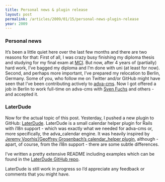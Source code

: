 ```yaml
---
title: Personal news & plugin release
layout: post
permalink: /articles/2009/01/15/personal-news-plugin-release
year: 2009
---
```


### Personal news

It’s been a little quiet here over the last few months and there are two
reasons for that: First of all, I was crazy busy finishing my diploma
thesis and studying for my final exam at [MCI](http://www.mci.edu). But
now, after 4 years of (partially) hard work, I’ve bagged my diploma and
I’m done with uni (at least for now). Second, and perhaps more
important, I’ve prepared my relocation to Berlin, Germany. Some of you,
who follow me on Twitter and/or GitHub might have seen that I’ve been
contributing actively to
[adva-cms](http://github.com/svenfuchs/adva_cms). Now I got offered a
job in Berlin to work full-time on adva-cms with [Sven
Fuchs](http://www.artweb-design.de) and others - and accepted it.

### LaterDude

Now for the actual topic of this post. Yesterday, I pushed a new plugin
to GitHub: [LaterDude](http://github.com/clemens/later_dude). LaterDude
is a small calendar helper plugin for Rails with i18n support - which
was exactly what we needed for adva-cms or, more specifically, the
adva_calendar engine. It was heavily inspired by [Jeremy
Voorhis’/Geoffrey Grosenbach’s calendar_helper
plugin](http://topfunky.net/svn/plugins/calendar_helper/), although -
apart, of course, from the i18n support - there are some subtle
differences.

I’ve written a pretty extensive README including examples which can be
found in the [LaterDude GitHub
repo](http://github.com/clemens/later_dude/tree/master/README).

LaterDude is still work in progress so I’d appreciate any feedback or
comments that you might have.
